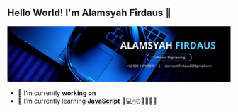 ## Hello World! I'm Alamsyah Firdaus 👋

![Alamsyah Firdaus](img/Github-header1.jpg)

<!--
**alamsyahfirdauss/alamsyahfirdauss** is a ✨ _special_ ✨ repository because its `README.md` (this file) appears on your GitHub profile.

Here are some ideas to get you started:

- 🔭 I’m currently working on ...
- 🌱 I’m currently learning ...
- 👯 I’m looking to collaborate on ...
- 🤔 I’m looking for help with ...
- 💬 Ask me about ...
- 📫 How to reach me: ...
- 😄 Pronouns: ...
- ⚡ Fun fact: ...
-->

- 🔭 I’m currently **working on**
- 🔭 I’m currently learning [**JavaScript**](https://Javascript.com)
🕌💻🖱⏰🏋️‍♀️🏃‍♂️
